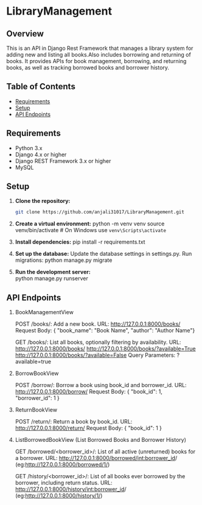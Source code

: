 # LibraryManagement

## Overview

This is an API in Django Rest Framework that manages a library system for adding new and listing all books.Also includes borrowing and returning of books. It provides APIs for book management, borrowing, and returning books, as well as tracking borrowed books and borrower history.

## Table of Contents

- [Requirements](#requirements)
- [Setup](#setup)
- [API Endpoints](#api-endpoints)

## Requirements

- Python 3.x
- Django 4.x or higher
- Django REST Framework 3.x or higher
- MySQL

## Setup

1. **Clone the repository:**
   ```bash
   git clone https://github.com/anjali31017/LibraryManagement.git
   
2. **Create a virtual environment:**
    python -m venv venv
    source venv/bin/activate # On Windows use `venv\Scripts\activate`

3. **Install dependencies:**
    pip install -r requirements.txt

4. **Set up the database:**
    Update the database settings in settings.py.
    Run migrations:
        python manage.py migrate

5. **Run the development server:**  
    python manage.py runserver

## API Endpoints

1. BookManagementView

    POST /books/: Add a new book.
        URL: http://127.0.0.1:8000/books/
        Request Body: { "book_name": "Book Name", "author": "Author Name"}

    GET /books/: List all books, optionally filtering by availability.
        URL: http://127.0.0.1:8000/books/
             http://127.0.0.1:8000/books/?available=True
             http://127.0.0.1:8000/books/?available=False
        Query Parameters: ?available=true

2. BorrowBookView

    POST /borrow/: Borrow a book using book_id and borrower_id.
        URL: http://127.0.0.1:8000/borrow/
        Request Body: { "book_id": 1, "borrower_id": 1 }
    
3. ReturnBookView

    POST /return/: Return a book by book_id.
        URL: http://127.0.0.1:8000/return/
        Request Body: { "book_id": 1 }

4. ListBorrowedBookView (List Borrowed Books and Borrower History)

    GET /borrowed/<borrower_id>/: List of all active (unreturned) books for a borrower.
    URL: http://127.0.0.1:8000/borrowed/<int:borrower_id>/ 
         (eg:http://127.0.0.1:8000/borrowed/1/)

    GET /history/<borrower_id>/: List of all books ever borrowed by the borrower, including return status.
    URL: http://127.0.0.1:8000/history/<int:borrower_id>/ 
         (eg:http://127.0.0.1:8000/history/1/)


